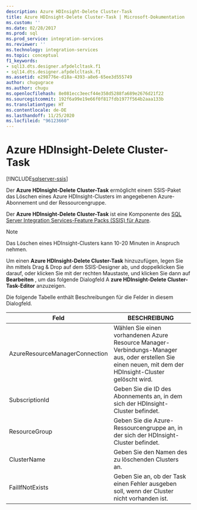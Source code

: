 ```yaml
---
description: Azure HDInsight-Delete Cluster-Task
title: Azure HDInsight-Delete Cluster-Task | Microsoft-Dokumentation
ms.custom: ''
ms.date: 02/28/2017
ms.prod: sql
ms.prod_service: integration-services
ms.reviewer: ''
ms.technology: integration-services
ms.topic: conceptual
f1_keywords:
- sql13.dts.designer.afpdelcltask.f1
- sql14.dts.designer.afpdelcltask.f1
ms.assetid: e298776e-d18a-4393-a8e6-65ee3d555749
author: chugugrace
ms.author: chugu
ms.openlocfilehash: 8e081ecc3eecf44e358d5288fa689e2676d21f22
ms.sourcegitcommit: 192f6a99e19e66f0f817fdb1977f564b2aaa133b
ms.translationtype: HT
ms.contentlocale: de-DE
ms.lasthandoff: 11/25/2020
ms.locfileid: "96123660"
---
```

# <a name="azure-hdinsight-delete-cluster-task"></a>Azure HDInsight-Delete Cluster-Task

[!INCLUDE[sqlserver-ssis](../../includes/applies-to-version/sqlserver-ssis.md)]


Der **Azure HDInsight-Delete Cluster-Task** ermöglicht einem SSIS-Paket das Löschen eines Azure HDInsight-Clusters im angegebenen Azure-Abonnement und der Ressourcengruppe.
  
Der **Azure HDInsight-Delete Cluster-Task** ist eine Komponente des [SQL Server Integration Services-Feature Packs (SSIS) für Azure](../../integration-services/azure-feature-pack-for-integration-services-ssis.md).
  
> [!NOTE]
> Das Löschen eines HDInsight-Clusters kann 10-20 Minuten in Anspruch nehmen.  
  
Um einen **Azure HDInsight-Delete Cluster-Task** hinzuzufügen, legen Sie ihn mittels Drag &amp; Drop auf dem SSIS-Designer ab, und doppelklicken Sie darauf, oder klicken Sie mit der rechten Maustaste, und klicken Sie dann auf **Bearbeiten** , um das folgende Dialogfeld A **zure HDInsight-Delete Cluster-Task-Editor** anzuzeigen.  
  
Die folgende Tabelle enthält Beschreibungen für die Felder in diesem Dialogfeld.  
  
|Feld|BESCHREIBUNG|  
|-|-|  
|AzureResourceManagerConnection|Wählen Sie einen vorhandenen Azure Resource Manager-Verbindungs-Manager aus, oder erstellen Sie einen neuen, mit dem der HDInsight-Cluster gelöscht wird.|
|SubscriptionId|Geben Sie die ID des Abonnements an, in dem sich der HDInsight-Cluster befindet.|
|ResourceGroup|Geben Sie die Azure-Ressourcengruppe an, in der sich der HDInsight-Cluster befindet.|
|ClusterName|Geben Sie den Namen des zu löschenden Clusters an.|  
|FailIfNotExists|Geben Sie an, ob der Task einen Fehler ausgeben soll, wenn der Cluster nicht vorhanden ist.|
